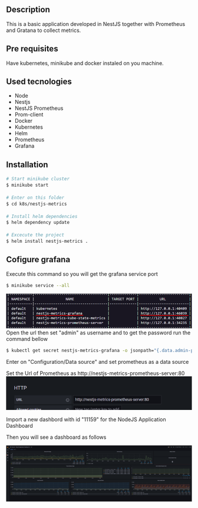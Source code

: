 ## Description

This is a basic application developed in NestJS together with Prometheus and Gratana to collect metrics.

## Pre requisites

Have kubernetes, minikube and docker instaled on you machine.

## Used tecnologies

- Node
- Nestjs
- NestJS Prometheus
- Prom-client
- Docker
- Kubernetes
- Helm
- Prometheus
- Grafana

## Installation

```bash
# Start minikube cluster
$ minikube start

# Enter on this folder
$ cd k8s/nestjs-metrics

# Install helm dependencies
$ helm dependency update

# Excecute the project
$ helm install nestjs-metrics .
```

## Cofigure grafana

Execute this command so you will get the grafana service port

```bash
$ minikube service --all
```

![Alt text](image-1.png)
Open the url then set "admin" as username and to get the password run the command bellow

```bash
$ kubectl get secret nestjs-metrics-grafana -o jsonpath="{.data.admin-password}" | base64 --decode ; echo
```

Enter on "Configuration/Data source" and set prometheus as a data source

Set the Url of Prometheus as http://nestjs-metrics-prometheus-server:80
![Alt text](image-2.png)

Import a new dashbord with id "11159" for the NodeJS Application Dashboard

Then you will see a dashboard as follows

![Alt text](image-3.png)
